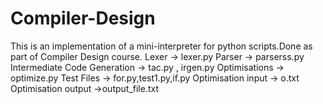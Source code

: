 # Compiler-Design
This is an implementation of a mini-interpreter for python scripts.Done as part of Compiler Design course.
Lexer -> lexer.py
Parser -> parserss.py
Intermediate Code Generation -> tac.py , irgen.py
Optimisations -> optimize.py
Test Files -> for.py,test1.py,if.py
Optimisation input -> o.txt
Optimisation output ->output_file.txt
